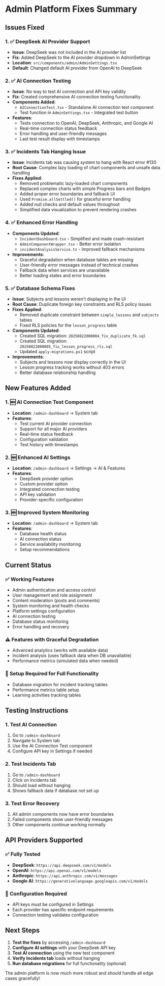 # Admin Platform Fixes Summary

## Issues Fixed

### 1. ✅ **DeepSeek AI Provider Support**
- **Issue**: DeepSeek was not included in the AI provider list
- **Fix**: Added DeepSeek to the AI provider dropdown in AdminSettings
- **Location**: `src/components/admin/AdminSettings.tsx`
- **Default**: Changed default AI provider from OpenAI to DeepSeek

### 2. ✅ **AI Connection Testing**
- **Issue**: No way to test AI connection and API key validity
- **Fix**: Created comprehensive AI connection testing functionality
- **Components Added**:
  - `AIConnectionTest.tsx` - Standalone AI connection test component
  - Test function in `AdminSettings.tsx` - Integrated test button
- **Features**:
  - Tests connection to OpenAI, DeepSeek, Anthropic, and Google AI
  - Real-time connection status feedback
  - Error handling and user-friendly messages
  - Last test result display with timestamps

### 3. ✅ **Incidents Tab Hanging Issue**
- **Issue**: Incidents tab was causing system to hang with React error #130
- **Root Cause**: Complex lazy loading of chart components and unsafe data handling
- **Fixes Applied**:
  - Removed problematic lazy-loaded chart components
  - Replaced complex charts with simple Progress bars and Badges
  - Added proper error boundaries and fallback UI
  - Used `Promise.allSettled()` for graceful error handling
  - Added null checks and default values throughout
  - Simplified data visualization to prevent rendering crashes

### 4. ✅ **Enhanced Error Handling**
- **Components Updated**:
  - `IncidentDashboard.tsx` - Simplified and made crash-resistant
  - `AdminComponentWrapper.tsx` - Better error isolation
  - `incidentAnalysisService.ts` - Improved fallback mechanisms
- **Improvements**:
  - Graceful degradation when database tables are missing
  - User-friendly error messages instead of technical crashes
  - Fallback data when services are unavailable
  - Better loading states and error boundaries

### 5. ✅ **Database Schema Fixes**
- **Issue**: Subjects and lessons weren't displaying in the UI
- **Root Cause**: Duplicate foreign key constraints and RLS policy issues
- **Fixes Applied**:
  - Removed duplicate constraint between `simple_lessons` and `subjects` tables
  - Fixed RLS policies for the `lesson_progress` table
- **Components Updated**:
  - Created SQL migration: `20250822000004_fix_duplicate_fk.sql`
  - Created SQL migration: `20250822000005_fix_lesson_progress_rls.sql`
  - Updated `apply-migrations.ps1` script
- **Improvements**:
  - Subjects and lessons now display correctly in the UI
  - Lesson progress tracking works without 403 errors
  - Better database relationship handling

## New Features Added

### 1. 🆕 **AI Connection Test Component**
- **Location**: `/admin-dashboard` → System tab
- **Features**:
  - Test current AI provider connection
  - Support for all major AI providers
  - Real-time status feedback
  - Configuration validation
  - Test history with timestamps

### 2. 🆕 **Enhanced AI Settings**
- **Location**: `/admin-dashboard` → Settings → AI & Features
- **Features**:
  - DeepSeek provider option
  - Custom provider option
  - Integrated connection testing
  - API key validation
  - Provider-specific configuration

### 3. 🆕 **Improved System Monitoring**
- **Location**: `/admin-dashboard` → System tab
- **Features**:
  - Database health status
  - AI connection status
  - Service availability monitoring
  - Setup recommendations

## Current Status

### ✅ **Working Features**
- Admin authentication and access control
- User management and role assignment
- Content moderation (posts and comments)
- System monitoring and health checks
- Platform settings configuration
- AI connection testing
- Database status monitoring
- Error handling and recovery

### ⚠️ **Features with Graceful Degradation**
- Advanced analytics (works with available data)
- Incident analysis (uses fallback data when DB unavailable)
- Performance metrics (simulated data when needed)

### 🔧 **Setup Required for Full Functionality**
- Database migration for incident tracking tables
- Performance metrics table setup
- Learning activities tracking tables

## Testing Instructions

### 1. **Test AI Connection**
1. Go to `/admin-dashboard`
2. Navigate to System tab
3. Use the AI Connection Test component
4. Configure API key in Settings if needed

### 2. **Test Incidents Tab**
1. Go to `/admin-dashboard`
2. Click on Incidents tab
3. Should load without hanging
4. Shows fallback data if database not set up

### 3. **Test Error Recovery**
1. All admin components now have error boundaries
2. Failed components show user-friendly messages
3. Other components continue working normally

## API Providers Supported

### ✅ **Fully Tested**
- **DeepSeek**: `https://api.deepseek.com/v1/models`
- **OpenAI**: `https://api.openai.com/v1/models`
- **Anthropic**: `https://api.anthropic.com/v1/messages`
- **Google AI**: `https://generativelanguage.googleapis.com/v1/models`

### 🔧 **Configuration Required**
- API keys must be configured in Settings
- Each provider has specific endpoint requirements
- Connection testing validates configuration

## Next Steps

1. **Test the fixes** by accessing `/admin-dashboard`
2. **Configure AI settings** with your DeepSeek API key
3. **Test AI connection** using the new test component
4. **Verify Incidents tab** loads without hanging
5. **Run database migrations** for full functionality (optional)

The admin platform is now much more robust and should handle all edge cases gracefully!
